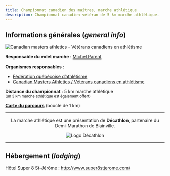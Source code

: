 ```yaml
---
title: Championnat canadien des maîtres, marche athlétique
description: Championnat canadien vétéran de 5 km marche athlétique.
---
```


## Informations générales (*general info*)

![Canadian masters athletics - Vétérans canadiens en athlétisme](/images/cma-logo.jpg)

**Responsable du volet marche** : [Michel Parent](mailto:michelparent2404@gmail.com)

**Organismes responsables** :
- [Fédération québécoise d’athlétisme](https://athletisme-quebec.ca/)
- [Canadian Masters Athletics / Vétérans canadiens en athlétisme](https://canadianmasters.ca/)

**Distance du championnat** : 5 km marche athlétique  
<small>(un 3 km marche athlétique est également offert)</small>

[**Carte du parcours**](/parcours/5-km-marche-athletique/) (boucle de 1 km)

---

<div style="text-align:center;"

La marche athlétique est une présentation de **Décathlon**, partenaire du Demi-Marathon de Blainville.

![Logo Décathlon](/images/commanditaires/logo-decathlon.jpg)

</div>

---

## Hébergement (*lodging*)

Hôtel Super 8 St-Jérôme : http://www.super8stjerome.com/
